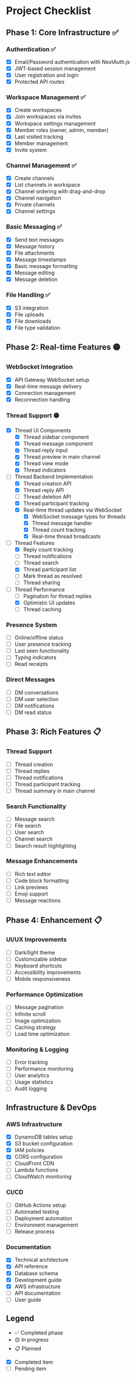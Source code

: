# Project Checklist

## Phase 1: Core Infrastructure ✅

### Authentication ✅
- [x] Email/Password authentication with NextAuth.js
- [x] JWT-based session management
- [x] User registration and login
- [x] Protected API routes

### Workspace Management ✅
- [x] Create workspaces
- [x] Join workspaces via invites
- [x] Workspace settings management
- [x] Member roles (owner, admin, member)
- [x] Last visited tracking
- [x] Member management
- [x] Invite system

### Channel Management ✅
- [x] Create channels
- [x] List channels in workspace
- [x] Channel ordering with drag-and-drop
- [x] Channel navigation
- [x] Private channels
- [x] Channel settings

### Basic Messaging ✅
- [x] Send text messages
- [x] Message history
- [x] File attachments
- [x] Message timestamps
- [x] Basic message formatting
- [x] Message editing
- [x] Message deletion

### File Handling ✅
- [x] S3 integration
- [x] File uploads
- [x] File downloads
- [x] File type validation

## Phase 2: Real-time Features 🟡

### WebSocket Integration
- [x] API Gateway WebSocket setup
- [x] Real-time message delivery
- [x] Connection management
- [x] Reconnection handling

### Thread Support 🟡
- [x] Thread UI Components
  - [x] Thread sidebar component
  - [x] Thread message component
  - [x] Thread reply input
  - [x] Thread preview in main channel
  - [x] Thread view mode
  - [x] Thread indicators
- [ ] Thread Backend Implementation
  - [x] Thread creation API
  - [x] Thread reply API
  - [ ] Thread deletion API
  - [x] Thread participant tracking
  - [x] Real-time thread updates via WebSocket
    - [x] WebSocket message types for threads
    - [x] Thread message handler
    - [x] Thread count tracking
    - [x] Real-time thread broadcasts
- [ ] Thread Features
  - [x] Reply count tracking
  - [ ] Thread notifications
  - [ ] Thread search
  - [x] Thread participant list
  - [ ] Mark thread as resolved
  - [ ] Thread sharing
- [ ] Thread Performance
  - [ ] Pagination for thread replies
  - [x] Optimistic UI updates
  - [ ] Thread caching

### Presence System
- [ ] Online/offline status
- [ ] User presence tracking
- [ ] Last seen functionality
- [ ] Typing indicators
- [ ] Read receipts

### Direct Messages
- [ ] DM conversations
- [ ] DM user selection
- [ ] DM notifications
- [ ] DM read status

## Phase 3: Rich Features 📋

### Thread Support
- [ ] Thread creation
- [ ] Thread replies
- [ ] Thread notifications
- [ ] Thread participant tracking
- [ ] Thread summary in main channel

### Search Functionality
- [ ] Message search
- [ ] File search
- [ ] User search
- [ ] Channel search
- [ ] Search result highlighting

### Message Enhancements
- [ ] Rich text editor
- [ ] Code block formatting
- [ ] Link previews
- [ ] Emoji support
- [ ] Message reactions

## Phase 4: Enhancement 📋

### UI/UX Improvements
- [ ] Dark/light theme
- [ ] Customizable sidebar
- [ ] Keyboard shortcuts
- [ ] Accessibility improvements
- [ ] Mobile responsiveness

### Performance Optimization
- [ ] Message pagination
- [ ] Infinite scroll
- [ ] Image optimization
- [ ] Caching strategy
- [ ] Load time optimization

### Monitoring & Logging
- [ ] Error tracking
- [ ] Performance monitoring
- [ ] User analytics
- [ ] Usage statistics
- [ ] Audit logging

## Infrastructure & DevOps

### AWS Infrastructure
- [x] DynamoDB tables setup
- [x] S3 bucket configuration
- [x] IAM policies
- [x] CORS configuration
- [ ] CloudFront CDN
- [ ] Lambda functions
- [ ] CloudWatch monitoring

### CI/CD
- [ ] GitHub Actions setup
- [ ] Automated testing
- [ ] Deployment automation
- [ ] Environment management
- [ ] Release process

### Documentation
- [x] Technical architecture
- [x] API reference
- [x] Database schema
- [x] Development guide
- [x] AWS infrastructure
- [ ] API documentation
- [ ] User guide

## Legend
- ✅ Completed phase
- 🟡 In progress
- 📋 Planned
- [x] Completed item
- [ ] Pending item
